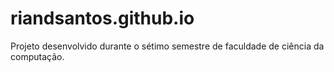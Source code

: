 # riandsantos.github.io
Projeto desenvolvido durante o sétimo semestre de faculdade de ciência da computação.
